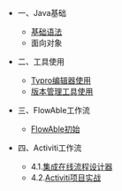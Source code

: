 - 一、Java基础
  - [基础语法](01.Java基础/1.Java语法.md)
  - 面向对象
  
- 二、工具使用
  - [Typro编辑器使用](02.工具使用/1.Typro使用教程.md)
  - [版本管理工具使用](02.工具使用/2.版本管理工具使用.md)

- 三、FlowAble工作流
  - [FlowAble初始](03.Flowable工作流/1.FlowAble初始.md)
- 四、Activiti工作流
  - 4.1.[集成在线流程设计器](04.Activiti工作流/1.SpringBoot整合Activiti在线设计器.md)   
  - 4.2.[Activiti项目实战](04.Activiti工作流/2.SpringBoot整合Activiti项目实战.md)



